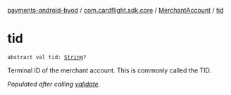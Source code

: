 [payments-android-byod](../../index.md) / [com.cardflight.sdk.core](../index.md) / [MerchantAccount](index.md) / [tid](./tid.md)

# tid

`abstract val tid: `[`String`](https://kotlinlang.org/api/latest/jvm/stdlib/kotlin/-string/index.html)`?`

Terminal ID of the merchant account. This is commonly called the TID.

*Populated after calling [validate](../../com.cardflight.sdk/-merchant-account-manager/validate.md).*


